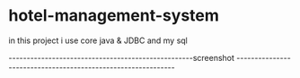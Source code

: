 # hotel-management-system

in this project i use core java & JDBC  and my sql 

---------------------------------------------------screenshot ------------------------------------------------------------- 
